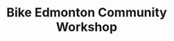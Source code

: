 ---
title: "Bike Edmonton Community Workshop"
url: /edmonton/bike-edmonton-community-workshop/
shop: bicycle
---